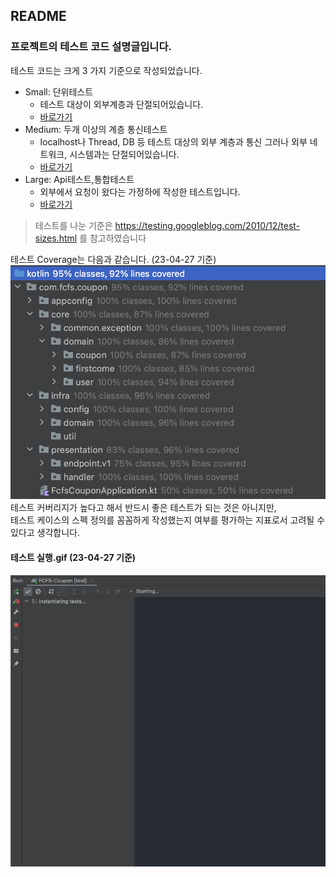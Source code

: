 ## README
### 프로젝트의 테스트 코드 설명글입니다.

테스트 코드는 크게 3 가지 기준으로 작성되었습니다.
- Small: 단위테스트
  - 테스트 대상이 외부계층과 단절되어있습니다.
  - [바로가기](https://github.com/picbel/FCFS-Coupon/tree/master/src/test/kotlin/com/fcfs/coupon/testcase/small/core/domain)
- Medium: 두개 이상의 계층 통신테스트
  - localhost나 Thread, DB 등 테스트 대상의 외부 계층과 통신 그러나 외부 네트워크, 시스템과는 단절되어있습니다.
  - [바로가기](https://github.com/picbel/FCFS-Coupon/tree/master/src/test/kotlin/com/fcfs/coupon/testcase/medium/core/domain)
- Large: Api테스트,통합테스트 
  - 외부에서 요청이 왔다는 가정하에 작성한 테스트입니다.
  - [바로가기](https://github.com/picbel/FCFS-Coupon/tree/master/src/test/kotlin/com/fcfs/coupon/testcase/large)
> 테스트를 나눈 기준은 https://testing.googleblog.com/2010/12/test-sizes.html 를 참고하였습니다

테스트 Coverage는 다음과 같습니다. (23-04-27 기준)
![test-coverage-230427.png](test-coverage-230427.png)
테스트 커버리지가 높다고 해서 반드시 좋은 테스트가 되는 것은 아니지만, \
테스트 케이스의 스펙 정의를 꼼꼼하게 작성했는지 여부를 평가하는 지표로서 고려될 수 있다고 생각합니다.

#### 테스트 실행.gif (23-04-27 기준)
![runtest-230427.gif](runtest-230427.gif)





